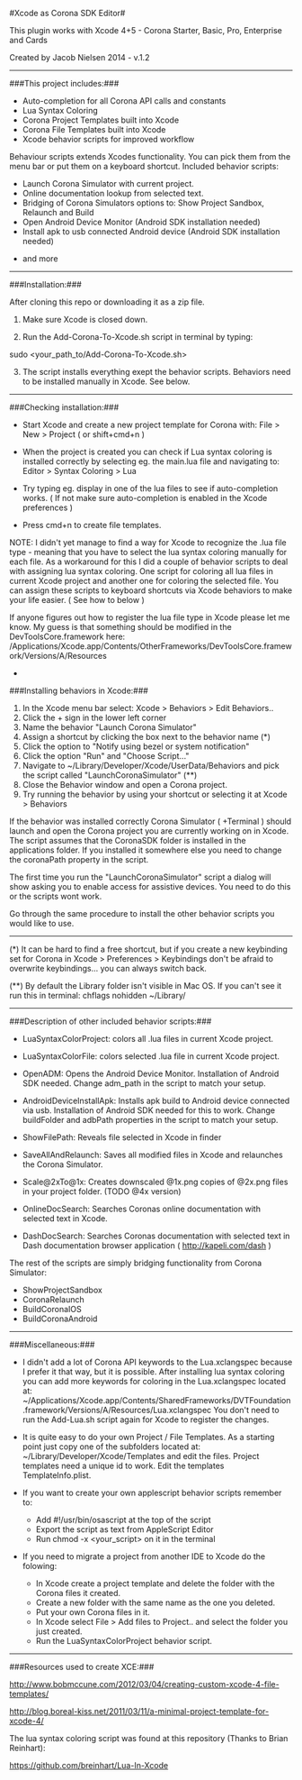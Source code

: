 #Xcode as Corona SDK Editor#

This plugin works with Xcode 4+5 - Corona Starter, Basic, Pro, Enterprise and Cards

Created by Jacob Nielsen 2014 - v.1.2

--------------------------------------------------------------

###This project includes:###

* Auto-completion for all Corona API calls and constants
* Lua Syntax Coloring
* Corona Project Templates built into Xcode
* Corona File Templates built into Xcode
* Xcode behavior scripts for improved workflow

Behaviour scripts extends Xcodes functionality. You can pick them from the menu bar or put them on a keyboard shortcut.
Included behavior scripts:

* Launch Corona Simulator with current project.
* Online documentation lookup from selected text.
* Bridging of Corona Simulators options to: Show Project Sandbox, Relaunch and Build
* Open Android Device Monitor (Android SDK installation needed)
* Install apk to usb connected Android device (Android SDK installation needed)
+ and more

--------------------------------------------------------------
###Installation:###

After cloning this repo or downloading it as a zip file.

1.  Make sure Xcode is closed down.

2.  Run the Add-Corona-To-Xcode.sh script in terminal by typing:
  
  sudo <your_path_to/Add-Corona-To-Xcode.sh>

3.  The script installs everything exept the behavior scripts.
  Behaviors need to be installed manually in Xcode. See below.


--------------------------------------------------------------
###Checking installation:###

* Start Xcode and create a new project template for Corona with:
  File > New > Project ( or shift+cmd+n )

* When the project is created you can check if Lua syntax coloring is installed correctly
  by selecting eg. the main.lua file and navigating to: Editor > Syntax Coloring > Lua

* Try typing eg. display in one of the lua files to see if auto-completion works.
  ( If not make sure auto-completion is enabled in the Xcode preferences )

* Press cmd+n to create file templates.

NOTE: I didn't yet manage to find a way for Xcode to recognize the .lua file type - meaning
that you have to select the lua syntax coloring manually for each file. As a workaround for this I did a couple of behavior scripts to deal with assigning lua syntax coloring. One script for coloring all lua files in current Xcode project and another one for coloring the selected file. You can assign these scripts to keyboard shortcuts via Xcode behaviors to make your life easier. ( See how to below )

If anyone figures out how to register the lua file type in Xcode please let me know. My guess is that something should be modified in the DevToolsCore.framework here: /Applications/Xcode.app/Contents/OtherFrameworks/DevToolsCore.framework/Versions/A/Resources


-
###Installing behaviors in Xcode:###

1.  In the Xcode menu bar select: Xcode > Behaviors > Edit Behaviors..
2.  Click the + sign in the lower left corner
3.  Name the behavior "Launch Corona Simulator"
4.  Assign a shortcut by clicking the box next to the behavior name (*)
5.  Click the option to "Notify using bezel or system notification"
6.  Click the option "Run" and "Choose Script..."
7.  Navigate to ~/Library/Developer/Xcode/UserData/Behaviors and pick the script called "LaunchCoronaSimulator" (**)
8.  Close the Behavior window and open a Corona project.
9.  Try running the behavior by using your shortcut or selecting it at Xcode > Behaviors

If the behavior was installed correctly Corona Simulator ( +Terminal ) should launch and open the Corona project you are currently working on in Xcode. The script assumes that the CoronaSDK folder is installed in the applications folder. If you installed it somewhere else you need to change the coronaPath property in the script.

The first time you run the "LaunchCoronaSimulator" script a dialog will show asking you to enable access for assistive devices. You need to do this or the scripts wont work. 

Go through the same procedure to install the other behavior scripts you would like to use.

------
(*) It can be hard to find a free shortcut, but if you create a new keybinding set for Corona in Xcode > Preferences > Keybindings don't be afraid to overwrite keybindings... you can always switch back.

(**) By default the Library folder isn't visible in Mac OS. If you can't see it run this in terminal: chflags nohidden ~/Library/


--------------------------------------------------------------
###Description of other included behavior scripts:###

* LuaSyntaxColorProject: colors all .lua files in current Xcode project.
* LuaSyntaxColorFile: colors selected .lua file in current Xcode project.

* OpenADM: Opens the Android Device Monitor. Installation of Android SDK needed. Change adm_path in the script to match your setup.

* AndroidDeviceInstallApk: Installs apk build to Android device connected via usb. Installation of Android SDK needed for this to work. Change buildFolder and adbPath properties in the script to match your setup.

* ShowFilePath: Reveals file selected in Xcode in finder

* SaveAllAndRelaunch: Saves all modified files in Xcode and relaunches the Corona Simulator.

* Scale@2xTo@1x: Creates downscaled @1x.png copies of @2x.png files in your project folder. (TODO @4x version)

* OnlineDocSearch: Searches Coronas online documentation with selected text in Xcode. 

* DashDocSearch: Searches Coronas documentation with selected text in Dash documentation browser application ( http://kapeli.com/dash )

The rest of the scripts are simply bridging functionality from Corona Simulator:

* ShowProjectSandbox
* CoronaRelaunch
* BuildCoronaIOS
* BuildCoronaAndroid

--------------------------------------------------------------
###Miscellaneous:###

* I didn't add a lot of Corona API keywords to the Lua.xclangspec because I prefer it that way, but it is possible.
  After installing lua syntax coloring you can add more keywords for coloring in the Lua.xclangspec located at: 
  ~/Applications/Xcode.app/Contents/SharedFrameworks/DVTFoundation.framework/Versions/A/Resources/Lua.xclangspec 
  You don't need to run the Add-Lua.sh script again for Xcode to register the changes.

* It is quite easy to do your own Project / File Templates. As a starting point just copy one of the subfolders located at:
  ~/Library/Developer/Xcode/Templates and edit the files. Project templates need a unique id to work. Edit the templates
  TemplateInfo.plist.

* If you want to create your own applescript behavior scripts remember to:

  - Add #!/usr/bin/osascript at the top of the script
  - Export the script as text from AppleScript Editor
  - Run chmod -x <your_script> on it in the terminal

* If you need to migrate a project from another IDE to Xcode do the folowing:
  - In Xcode create a project template and delete the folder with the Corona files it created.
  - Create a new folder with the same name as the one you deleted.
  - Put your own Corona files in it.
  - In Xcode select File > Add files to Project.. and select the folder you just created.
  - Run the LuaSyntaxColorProject behavior script.


--------------------------------------------------------------
###Resources used to create XCE:###

http://www.bobmccune.com/2012/03/04/creating-custom-xcode-4-file-templates/

http://blog.boreal-kiss.net/2011/03/11/a-minimal-project-template-for-xcode-4/

The lua syntax coloring script was found at this repository (Thanks to Brian Reinhart):

https://github.com/breinhart/Lua-In-Xcode
